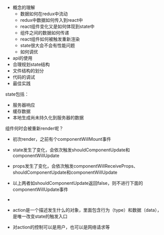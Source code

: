 - 概念的理解
  - 数据如何在redux中流动
  - redux中数据如何传入到react中
  - react组件变化又是如何体现到state中
  - 组件之间的数据如何传递
  - react组件如何被触发重新渲染
  - state很大会不会有性能问题
  - 如何调优
- api的使用
- 合理规划state结构
- 文件结构的划分
- 代码的调试
- 最佳实践

state包括：
- 服务器响应
- 缓存数据
- 本地生成尚未持久化到服务器的数据


组件何时会被重新render呢？
- 初次render，之前有个componentWillMount事件
- state发生了变化，会依次触发shouldComponentUpdate和componentWillUpdate
- props发生了变化，会依次触发componentWillReceiveProps、shouldComponentUpdate和componentWillUpdate
- 以上两者如shouldComponentUpdate返回false，则不进行下面的componentWillUpdate事件
- 

- action是一个描述发生什么的对象，里面包含行为（type）和数据（data），是唯一改变state的触发入口
- 对action的控制可以是用户，也可以是网络请求等